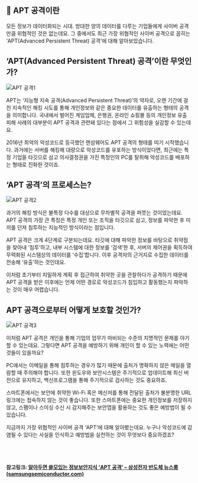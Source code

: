 ## 📢 APT 공격이란

모든 정보가 데이터화되는 시대. 방대한 양의 데이터를 다루는 기업들에게 사이버 공격만큼 위협적인 것은 없는데요. 그 중에서도 최근 가장 위협적인 사이버 공격으로 꼽히는 ‘APT(Advanced Persistent Threat) 공격’에 대해 알아보았습니다.

## ‘APT(Advanced Persistent Threat) 공격’이란 무엇인가?

![APT 공격1](https://img.samsungsemiconductor.com/kr/wp-content/uploads/2021/06/1912_semiconduct_20181119_1.jpg)

APT는 ‘지능형 지속 공격(Advanced Persistent Threat)’의 약자로, 오랜 기간에 걸친 지속적인 해킹 시도를 통해 개인정보와 같은 중요한 데이터를 유출하는 형태의 공격을 의미합니다. 국내에서 벌어진 게임업체, 은행권, 온라인 쇼핑몰 등의 개인정보 유출 피해 사례의 대부분이 APT 공격과 관련돼 있다는 점에서 그 위험성을 실감할 수 있는데요.

2016년 최악의 악성코드로 등극했던 랜섬웨어도 APT 공격의 형태를 띠기 시작했습니다. 과거에는 서버를 해킹해 대량으로 악성코드를 유포하는 방식이었다면, 최근에는 특정 기업을 타깃으로 삼고 의사결정권을 가진 특정인의 PC를 탈취해 악성코드를 배포하는 형태로 진화한 것이죠.

## ‘APT 공격’의 프로세스는?

![APT 공격2](https://img.samsungsemiconductor.com/kr/wp-content/uploads/2021/06/1912_semiconduct_20181119_2.jpg)

과거의 해킹 방식은 불특정 다수를 대상으로 무차별적 공격을 퍼붓는 것이었는데요. APT 공격의 가장 큰 특징은 특정 개인 또는 조직을 타깃으로 삼고, 정보를 파악한 후 미끼를 던져 침투하는 지능적인 방식이라는 점입니다.

APT 공격은 크게 4단계로 구분되는데요. 타깃에 대해 파악한 정보를 바탕으로 취약점을 찾아내 ‘침투’하고, 내부 시스템에 대한 정보를 ‘검색’한 후, 서버의 제어권을 획득하여 무력화된 시스템상의 데이터를 ‘수집’합니다. 이후 공격자의 근거지로 수집한 데이터를 전송해 ‘유출’하는 것인데요.

이처럼 초기부터 치밀하게 계획 후 접근하여 취약한 곳을 관찰하다가 공격하기 때문에 APT 공격을 받은 이후에는 언제 어떤 경로로 악성코드가 침입하고 활동했는지 파악하는 것이 매우 어렵습니다.

## APT 공격으로부터 어떻게 보호할 것인가?

![APT 공격3](https://img.samsungsemiconductor.com/kr/wp-content/uploads/2021/06/1912_semiconduct_20181119_3.jpg)

이처럼 APT 공격은 개인을 통해 기업의 업무가 마비되는 수준의 치명적인 문제를 야기할 수 있는데요. 그렇다면 APT 공격을 예방하기 위해 개인이 할 수 있는 노력에는 어떤 것들이 있을까요?

PC에서는 이메일을 통해 침투하는 경우가 많기 때문에 출처가 명확하지 않은 메일을 열람할 때 주의해야 합니다. 또한 윈도우와 보안시스템은 주기적으로 업데이트해 최신 버전으로 유지하고, 백신프로그램을 통해 주기적으로 검사하는 것도 중요하죠.

스마트폰에서는 보안에 취약한 Wi-Fi 혹은 메신저를 통해 전달된 출처가 불분명한 URL 링크에는 접속하지 않는 것이 좋습니다. 또한 스마트폰에는 중요한 개인정보를 저장하지 않고, 스팸이나 스미싱 수신 시 감지해주는 보안앱을 활용하는 것도 좋은 예방법이 될 수 있습니다.

지금까지 가장 위협적인 사이버 공격 ‘APT’에 대해 알아봤는데요. 누구나 악성코드에 감염될 수 있다는 사실을 인식하고 예방법을 실천하는 것이 무엇보다 중요하겠죠?





<br>

<br>

#### 참고링크: [알아두면 쓸모있는 정보보안지식 ‘APT 공격’ – 삼성전자 반도체 뉴스룸 (samsungsemiconductor.com)](https://news.samsungsemiconductor.com/kr/알아두면-쓸모있는-정보보안지식-apt-공격/)

<br>